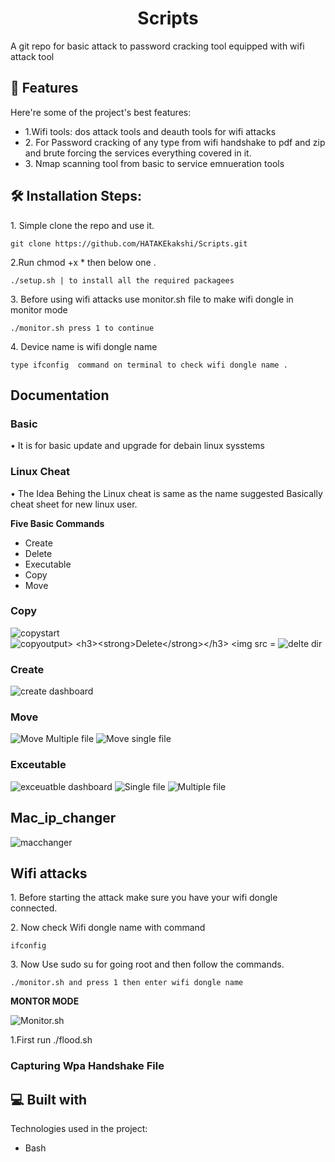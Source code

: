 <h1 id="title" align="center">Scripts</h1>

<p id="description">A git repo for basic attack to password cracking tool equipped with wifi attack tool</p>

  
  
<h2>🧐 Features</h2>

Here're some of the project's best features:

*   1.Wifi tools: dos attack tools and deauth tools for wifi attacks
*   2\. For Password cracking of any type from wifi handshake to pdf and zip and brute forcing the services everything covered in it.
*   3\. Nmap scanning tool from basic to service emnueration tools

<h2>🛠️ Installation Steps:</h2>

<p>1. Simple clone the repo and use it.</p>

```
git clone https://github.com/HATAKEkakshi/Scripts.git
```

<p>2.Run chmod +x * then below one .</p>

```
./setup.sh | to install all the required packagees
```

<p>3. Before using wifi attacks use monitor.sh file to make wifi dongle in monitor mode</p>

```
./monitor.sh press 1 to continue
```

<p>4. Device name is wifi dongle name</p>

```
type ifconfig  command on terminal to check wifi dongle name .
```
<h2>Documentation</h2>
  <h3>Basic</h3>
  <p> • It is for basic update and upgrade for debain linux sysstems</p>
  <h3> Linux Cheat</h3>
  <p> • The Idea Behing the Linux cheat is same as the name suggested Basically cheat sheet for new linux user. </p>
  <p><strong>Five Basic Commands</strong></p>
  <ul>
    <li>Create</li>
    <li>Delete</li>
    <li>Executable</li>
    <li>Copy</li>
    <li>Move</li>
  </ul>
    <h3><strong>Copy</strong></h3>
    <img src = "Images/copystart.png" alt="copystart">
    <img src = "Images/copyoutput.png" alt="copyoutput>
    <h3><strong>Delete</strong></h3>
    <img src = "Images/Delfile.png" alt="delete file">
    <img src = "Images/deldir.png" alt="delte dir">
    <h3><strong>Create</strong></h3>
     <img src = "Images/Create.png" alt="create dashboard">
    <h3><strong>Move</strong></h3>
      <img src = "Images/movemulti.png" alt="Move Multiple file">
      <img src = "Images/movesingle.png" alt="Move single file">
    <h3><strong>Exceutable</strong></h3>
      <img src = "Images/exceutabledashboard.png" alt="exceuatble dashboard">
      <img src = "Images/excetuablesinglefile.png" alt="Single file">
      <img src = "Images/executablemultiple file.png" alt="Multiple file">
    <h2>Mac_ip_changer</h2>
       <img src = "Images/mac.png" alt="macchanger">
    <h2>Wifi attacks</h2>
      <p>1. Before starting the attack make sure you have your wifi dongle connected.</p>
      <p>2. Now check Wifi dongle name with command </p>

```
ifconfig
```

<p>3. Now Use sudo su for going root and then follow the commands.</p>

```
./monitor.sh and press 1 then enter wifi dongle name
```
<p><strong>MONTOR MODE</strong></p>
<img src = "Images/exampleofmonitor.sh.png" alt="Monitor.sh">
<p>1.First run ./flood.sh</p>
  <h3>Capturing Wpa Handshake File</h3>
  <h2>💻 Built with</h2>

Technologies used in the project:

*   Bash
